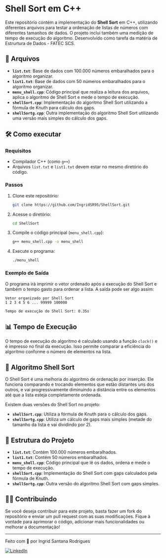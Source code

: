 # Shell Sort em C++

Este repositório contém a implementação do **Shell Sort** em C++, utilizando diferentes arquivos para testar a ordenação de listas de números com diferentes tamanhos de dados. O projeto inclui também uma medição de tempo de execução do algoritmo.
Desenvolvido como tarefa da matéria de Estrurtura de Dados - FATEC SCS.

## 📝 Arquivos

- **`list.txt`**: Base de dados com 100.000 números embaralhados para o algoritmo organizar.
- **`list1.txt`**: Base de dados com 50 números embaralhados para o algoritmo organizar.
- **`menu_shell.cpp`**: Código principal que realiza a leitura dos arquivos, aplica o algoritmo de Shell Sort e mede o tempo de execução.
- **`shellSort.cpp`**: Implementação do algoritmo Shell Sort utilizando a fórmula de Knuth para cálculo dos gaps.
- **`shellSortg.cpp`**: Outra implementação do algoritmo Shell Sort utilizando uma versão mais simples do cálculo dos gaps.

## 🛠️ Como executar

### Requisitos

- Compilador C++ (como `g++`)
- Arquivos `list.txt` e `list1.txt` devem estar no mesmo diretório do código.

### Passos

1. Clone este repositório:

   ```bash
   git clone https://github.com/IngridSR95/ShellSort.git
   ```

2. Acesse o diretório:

   ```bash
   cd ShellSort
   ```

3. Compile o código principal (`menu_shell.cpp`):

   ```bash
   g++ menu_shell.cpp -o menu_shell
   ```

4. Execute o programa:

   ```bash
   ./menu_shell
   ```

### Exemplo de Saída

O programa irá imprimir o vetor ordenado após a execução do Shell Sort e também o tempo gasto para ordenar a lista. A saída pode ser algo assim:

```
Vetor organizado por Shell Sort 
1 2 3 4 5 6 ... 99999 100000

Tempo de execução do Shell Sort: 0.35s
```

## 📊 Tempo de Execução

O tempo de execução do algoritmo é calculado usando a função `clock()` e é impresso no final da execução. Isso permite comparar a eficiência do algoritmo conforme o número de elementos na lista.

## 🤖 Algoritmo Shell Sort

O Shell Sort é uma melhoria do algoritmo de ordenação por inserção. Ele funciona comparando e trocando elementos que estão distantes uns dos outros, e vai progressivamente diminuindo a distância entre os elementos até que a lista esteja completamente ordenada.

Existem duas versões do Shell Sort no projeto:

- **`shellSort.cpp`**: Utiliza a fórmula de Knuth para o cálculo dos gaps.
- **`shellSortg.cpp`**: Utiliza um cálculo de gaps mais simples (metade do tamanho da lista e vai dividindo por 2).

## 📁 Estrutura do Projeto

- **`list.txt`**: Contém 100.000 números embaralhados.
- **`list1.txt`**: Contém 50 números embaralhados.
- **`menu_shell.cpp`**: Código principal que lê os dados, ordena e mede o tempo de execução.
- **`shellSort.cpp`**: Implementação do Shell Sort com gaps calculados pela fórmula de Knuth.
- **`shellSortg.cpp`**: Outra versão do algoritmo Shell Sort com gaps simples.

## 🧑‍💻 Contribuindo

Se você deseja contribuir para este projeto, basta fazer um fork do repositório e enviar um pull request com as suas modificações. Fique à vontade para aprimorar o código, adicionar mais funcionalidades ou melhorar a documentação!

---

Feito com 💟 por Ingrid Santana Rodrigues 

[![LinkedIn](https://img.shields.io/badge/-LinkedIn-000?style=for-the-badge&logo=linkedin&logoColor=ffffff&color=A084DC)](https://www.linkedin.com/in/ingrid-santana-rodrigues-149750273/)
